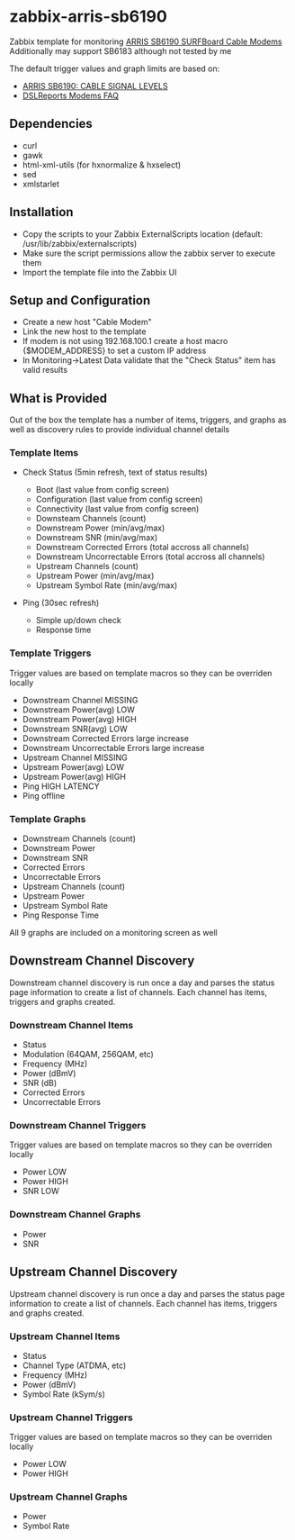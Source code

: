 # zabbix-arris-sb6190
Zabbix template for monitoring [ARRIS SB6190 SURFBoard Cable Modems](https://www.arris.com/surfboard/products/cable-modems/sb6190)
Additionally may support SB6183 although not tested by me

The default trigger values and graph limits are based on:
* [ARRIS SB6190: CABLE SIGNAL LEVELS](https://arris.secure.force.com/consumers/articles/General_FAQs/SB6190-Cable-Signal-Levels)
* [DSLReports Modems FAQ](http://www.dslreports.com/faq/16085)


## Dependencies
- curl
- gawk
- html-xml-utils (for hxnormalize & hxselect)
- sed
- xmlstarlet 
 
## Installation
- Copy the scripts to your Zabbix ExternalScripts location (default: /usr/lib/zabbix/externalscripts)
- Make sure the script permissions allow the zabbix server to execute them
- Import the template file into the Zabbix UI

## Setup and Configuration
- Create a new host "Cable Modem"
- Link the new host to the template
- If modem is not using 192.168.100.1 create a host macro {$MODEM_ADDRESS} to set a custom IP  address
- In Monitoring->Latest Data validate that the "Check Status" item has valid results

## What is Provided
Out of the box the template has a number of items, triggers, and graphs as well as discovery rules to provide individual channel details

### Template Items
* Check Status (5min refresh, text of status results)
  * Boot (last value from config screen)
  * Configuration (last value from config screen)
  * Connectivity (last value from config screen)
  * Downsteam Channels (count)
  * Downstream Power (min/avg/max)
  * Downstream SNR (min/avg/max)
  * Downstream Corrected Errors (total accross all channels)
  * Downstream Uncorrectable Errors (total accross all channels)
  * Upstream Channels (count)
  * Upstream Power (min/avg/max)
  * Upstream Symbol Rate (min/avg/max)

* Ping (30sec refresh)
  * Simple up/down check
  * Response time

### Template Triggers
Trigger values are based on template macros so they can be overriden locally
* Downstream Channel MISSING 
* Downstream Power(avg) LOW
* Downstream Power(avg) HIGH
* Downstream SNR(avg) LOW
* Downstream Corrected Errors large increase
* Downstream Uncorrectable Errors large increase
* Upstream Channel MISSING 
* Upstream Power(avg) LOW
* Upstream Power(avg) HIGH   
* Ping HIGH LATENCY
* Ping offline

### Template Graphs
* Downstream Channels (count)
* Downstream Power
* Downstream SNR
* Corrected Errors
* Uncorrectable Errors
* Upstream Channels (count)
* Upstream Power
* Upstream Symbol Rate
* Ping Response Time

All 9 graphs are included on a monitoring screen as well


## Downstream Channel Discovery
Downstream channel discovery is run once a day and parses the status page information to create a list of channels. Each channel has items, triggers and graphs created.

### Downstream Channel Items
* Status
* Modulation (64QAM, 256QAM, etc)
* Frequency (MHz)
* Power (dBmV)
* SNR (dB)
* Corrected Errors
* Uncorrectable Errors

### Downstream Channel Triggers
Trigger values are based on template macros so they can be overriden locally
* Power LOW
* Power HIGH
* SNR LOW

### Downstream Channel Graphs
* Power
* SNR

## Upstream Channel Discovery
Upstream channel discovery is run once a day and parses the status page information to create a list of channels. Each channel has items, triggers and graphs created.

### Upstream Channel Items
* Status
* Channel Type (ATDMA, etc)
* Frequency (MHz)
* Power (dBmV)
* Symbol Rate (kSym/s) 

### Upstream Channel Triggers
Trigger values are based on template macros so they can be overriden locally
* Power LOW
* Power HIGH

### Upstream Channel Graphs
* Power
* Symbol Rate
